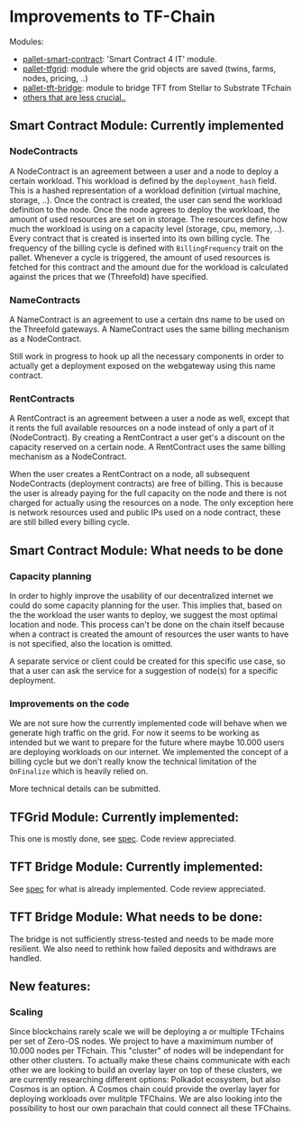 # Improvements to TF-Chain

Modules:

- [pallet-smart-contract](https://github.com/threefoldtech/tfchain/tree/development/pallets/pallet-smart-contract): 'Smart Contract 4 IT' module.
- [pallet-tfgrid](https://github.com/threefoldtech/tfchain/tree/development/pallets/pallet-tfgrid): module where the grid objects are saved (twins, farms, nodes, pricing, ..)
- [pallet-tft-bridge](https://github.com/threefoldtech/tfchain_tft_bridge/tree/main/pallet-tft-bridge): module to bridge TFT from Stellar to Substrate TFchain
- [others that are less crucial..](https://github.com/threefoldtech/tfchain/tree/development/pallets)

## Smart Contract Module: Currently implemented

### NodeContracts

A NodeContract is an agreement between a user and a node to deploy a certain workload. This workload is defined by the `deployment_hash` field. This is a hashed representation of a workload definition (virtual machine, storage, ..). Once the contract is created, the user can send the workload definition to the node. Once the node agrees to deploy the workload, the amount of used resources are set on in storage. The resources define how much the workload is using on a capacity level (storage, cpu, memory, ..). Every contract that is created is inserted into its own billing cycle. The frequency of the billing cycle is defined with `BillingFrequency` trait on the pallet. Whenever a cycle is triggered, the amount of used resources is fetched for this contract and the amount due for the workload is calculated against the prices that we (Threefold) have specified. 

### NameContracts

A NameContract is an agreement to use a certain dns name to be used on the Threefold gateways. A NameContract uses the same billing mechanism as a NodeContract. 

Still work in progress to hook up all the necessary components in order to actually get a deployment exposed on the webgateway using this name contract.

### RentContracts

A RentContract is an agreement between a user a node as well, except that it rents the full available resources on a node instead of only a part of it (NodeContract). By creating a RentContract a user get's a discount on the capacity reserved on a certain node. A RentContract uses the same billing mechanism as a NodeContract. 

When the user creates a RentContract on a node, all subsequent NodeContracts (deployment contracts) are free of billing. This is because the user is already paying for the full capacity on the node and there is not charged for actually using the resources on a node. The only exception here is network resources used and public IPs used on a node contract, these are still billed every billing cycle.

## Smart Contract Module: What needs to be done

### Capacity planning
 
In order to highly improve the usability of our decentralized internet we could do some capacity planning for the user. This implies that, based on the the workload the user wants to deploy, we suggest the most optimal location and node. This process can't be done on the chain itself because when a contract is created the amount of resources the user wants to have is not specified, also the location is omitted. 

A separate service or client could be created for this specific use case, so that a user can ask the service for a suggestion of node(s) for a specific deployment. 

### Improvements on the code

We are not sure how the currently implemented code will behave when we generate high traffic on the grid. For now it seems to be working as intended but we want to prepare for the future where maybe 10.000 users are deploying workloads on our internet. We implemented the concept of a billing cycle but we don't really know the technical limitation of the `OnFinalize` which is heavily relied on. 

More technical details can be submitted.

## TFGrid Module: Currently implemented:

This one is mostly done, see [spec](https://github.com/threefoldtech/tfchain/blob/development/pallets/pallet-tfgrid/spec.md). Code review appreciated. 

## TFT Bridge Module: Currently implemented:

See [spec](https://github.com/threefoldtech/tfchain_tft_bridge/blob/main/specs/bridge.md) for what is already implemented. Code review appreciated. 

## TFT Bridge Module: What needs to be done:

The bridge is not sufficiently stress-tested and needs to be made more resilient. We also need to rethink how failed deposits and withdraws are handled. 

## New features:

### Scaling

Since blockchains rarely scale we will be deploying a or multiple TFchains per set of Zero-OS nodes. We project to have a maximimum number of 10.000 nodes per TFchain. This "cluster" of nodes will be independant for other other clusters. To actually make these chains communicate with each other we are looking to build an overlay layer on top of these clusters, we are currently researching different options: Polkadot ecosystem, but also Cosmos is an option. A Cosmos chain could provide the overlay layer for deploying workloads over mulitple TFChains. We are also looking into the possibility to host our own parachain that could connect all these TFChains. 
